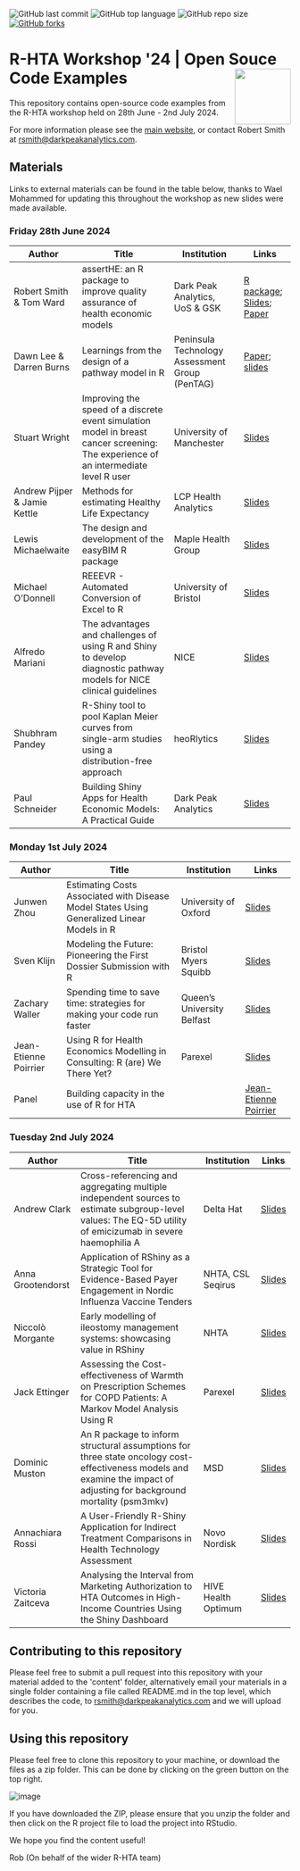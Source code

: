 ![GitHub last commit](https://img.shields.io/github/last-commit/r-hta/r-hta-workshop-2024?color=red&style=plastic)
![GitHub top language](https://img.shields.io/github/languages/top/r-hta/r-hta-workshop-2024?style=plastic)
![GitHub repo size](https://img.shields.io/github/repo-size/r-hta/r-hta-workshop-2024?style=plastic)
[![GitHub forks](https://img.shields.io/github/forks/r-hta/r-hta-workshop-2024?style=social&label=Fork&maxAge=2592000)](https://github.com/r-hta/r-hta-workshop-2024/network/)

# R-HTA Workshop '24 | Open Souce Code Examples <img src="https://github.com/r-hta/R-for-HTA-showcase-2021/blob/25ffbf3cb8c55234feb051ca1c85c06d0b4529ce/R_for_HTA_logo.png" align="right" width="100" />

This repository contains open-source code examples from the R-HTA workshop held on 28th June - 2nd July 2024.

For more information please see the [main website](https://r-hta.org/project/workshop/), or contact Robert Smith at [rsmith@darkpeakanalytics.com](mailto:rsmith@darkpeakanalytics.com).

## Materials

Links to external materials can be found in the table below, thanks to Wael Mohammed for updating this throughout the workshop as new slides were made available.

### Friday 28th June 2024

| Author                  | Title                                                                         | Institution                                          | Links           |
| ----------------        | ----------                                                                    |   ----------                                         |  ----------------- |
| Robert Smith & Tom Ward | assertHE: an R package to improve quality assurance of health economic models | Dark Peak Analytics, UoS & GSK        |  [R package](https://github.com/dark-peak-analytics/assertHE); [Slides](https://github.com/r-hta/r-hta-workshop-2024/blob/main/content/RHTA24-assertHE.pdf); [Paper](https://drive.google.com/file/d/1ZR0zMZjiEERdzoQM49Pm2LXtOSe4agMi/view?usp=sharing)              |
| Dawn Lee & Darren Burns | Learnings from the design of a pathway model in R | Peninsula Technology Assessment Group (PenTAG)        |  [Paper](https://doi.org/10.1007/s41669-024-00490-x); [slides](https://github.com/r-hta/r-hta-workshop-2024/blob/main/content/2024-06-24%20PATT%20slides.pdf)             |
| Stuart Wright | Improving the speed of a discrete event simulation model in breast cancer screening: The experience of an intermediate level R user | University of Manchester | [Slides](https://github.com/r-hta/r-hta-workshop-2024/blob/main/content/SW%20Speeding%20up%20R%20model.pdf)     |
| Andrew Pijper & Jamie Kettle | Methods for estimating Healthy Life Expectancy | LCP Health Analytics | [Slides](https://github.com/r-hta/r-hta-workshop-2024/blob/main/content/Methods%20for%20estimating%20Healthy%20Life%20Expectancy%20-%20LCP_Pijper_Kettle.pdf)   |
| Lewis Michaelwaite | The design and development of the easyBIM R package | Maple Health Group | [Slides](https://github.com/r-hta/r-hta-workshop-2024/tree/main/content/easyBIM%20-%20R%20HTA%20Slides)   |
| Michael O’Donnell | REEEVR - Automated Conversion of Excel to R | University of Bristol | [Slides](https://github.com/r-hta/r-hta-workshop-2024/blob/main/content/R-HTA%202024%20presentation%20-%20Michael%20ODonnell%20.pdf)   |
| Alfredo Mariani | The advantages and challenges of using R and Shiny to develop diagnostic pathway models for NICE clinical guidelines | NICE | [Slides](https://github.com/r-hta/r-hta-workshop-2024/blob/main/content/Sheffield.pptx)   |
| Shubhram Pandey | R-Shiny tool to pool Kaplan Meier curves from single-arm studies using a distribution-free approach | heoRlytics | [Slides](https://github.com/r-hta/r-hta-workshop-2024/blob/main/content/Shubhram%20Pandey.pptx.pdf)   |
| Paul Schneider | Building Shiny Apps for Health Economic Models: A Practical Guide | Dark Peak Analytics | [Slides](https://github.com/r-hta/r-hta-workshop-2024/blob/main/content/Building%20Shiny%20Apps%20%20for%20HEM%20%E2%80%93%20Paul%20Schneider%20R4HTA%202024.pdf)   |


### Monday 1st July 2024

| Author                 | Title                                                                          | Institution                                           | Links             |
|------------------      |------------------                                                              |-------------------                                    |-------------------|
| Junwen Zhou | Estimating Costs Associated with Disease Model States Using Generalized Linear Models in R | University of Oxford | [Slides](https://github.com/r-hta/r-hta-workshop-2024/blob/main/content/R%20for%20HTA%202024_Junwen.pdf) |
| Sven Klijn | Modeling the Future: Pioneering the First Dossier Submission with R | Bristol Myers Squibb | [Slides](https://github.com/r-hta/r-hta-workshop-2024/blob/main/content/Modeling%20the%20Future%20-%20Pioneering%20the%20First%20Dossier%20Submission%20with%20R%20-%202024_07_01%20-%20FINAL.pdf)   |
| Zachary Waller | Spending time to save time: strategies for making your code run faster | Queen’s University Belfast | [Slides](https://github.com/r-hta/r-hta-workshop-2024/blob/main/content/RforHTA24%20Zachary%20Waller.pdf) |
| Jean-Etienne Poirrier | Using R for Health Economics Modelling in Consulting: R (are) We There Yet? | Parexel | [Slides](https://github.com/r-hta/r-hta-workshop-2024/blob/main/content/240701-jepoirrier-HEOR-Modelling-Consulting.pdf) |
| Panel | Building capacity in the use of R for HTA | | [Jean-Etienne Poirrier](https://github.com/r-hta/r-hta-workshop-2024/blob/main/content/240701-jepoirrier-panel-building-capacity-R.pdf) |

### Tuesday 2nd July 2024

| Author                 | Title                                                                          | Institution                                           | Links             |
|------------------      |------------------                                                              |-------------------                                    |-------------------|
| Andrew Clark | Cross-referencing and aggregating multiple independent sources to estimate subgroup-level values: The EQ-5D utility of emicizumab in severe haemophilia A | Delta Hat | [Slides](https://github.com/r-hta/r-hta-workshop-2024/blob/main/content/2024-06-27_Andrew%20Clark%20R%20for%20HTA%20slides.pdf) |
| Anna Grootendorst | Application of RShiny as a Strategic Tool for Evidence-Based Payer Engagement in Nordic Influenza Vaccine Tenders | NHTA, CSL Seqirus | [Slides](https://github.com/r-hta/r-hta-workshop-2024/blob/main/content/421%20R%20for%20HTA%20presentation%20v1.0%2025%20June%202024%20PDF.pdf) |
| Niccolò Morgante | Early modelling of ileostomy management systems: showcasing value in RShiny | NHTA | [Slides](https://github.com/r-hta/r-hta-workshop-2024/blob/main/content/Ileostomy%20RHTA.pdf) |
| Jack Ettinger |	Assessing the Cost-effectiveness of Warmth on Prescription Schemes for COPD Patients: A Markov Model Analysis Using R | Parexel | [Slides](https://github.com/r-hta/r-hta-workshop-2024/blob/main/content/rHTA%20Jack%20Ettinger%20Warmth%20on%20prescription.pptx) |
| Dominic Muston | An R package to inform structural assumptions for three state oncology cost-effectiveness models and examine the impact of adjusting for background mortality (psm3mkv) | MSD | [Slides](https://github.com/r-hta/r-hta-workshop-2024/blob/main/content/Muston%20RHTA%20final.pdf) |
| Annachiara Rossi | A User-Friendly R-Shiny Application for Indirect Treatment Comparisons in Health Technology Assessment | Novo Nordisk | [Slides](https://github.com/r-hta/r-hta-workshop-2024/blob/main/content/itc_shiny_app.pdf) |
| Victoria Zaitceva | Analysing the Interval from Marketing Authorization to HTA Outcomes in High-Income Countries Using the Shiny Dashboard | HIVE Health Optimum | [Slides](https://github.com/r-hta/r-hta-workshop-2024/blob/main/content/Analysis%20of%20the%20interval%20from%20MA%20to%20HTA%20with%20Shiny%20Victoria%20Zaitceva%20Hive.pdf) |


## Contributing to this repository

Please feel free to submit a pull request into this repository with your material added to the 'content' folder, alternatively email your materials in a single folder containing a file called README.md in the top level, which describes the code, to [rsmith@darkpeakanalytics.com](mailto:rsmith@darkpeakanalytics.com) and we will upload for you.

## Using this repository

Please feel free to clone this repository to your machine, or download the files as a zip folder. This can be done by clicking on the green button on the top right.

![image](https://user-images.githubusercontent.com/41961614/192293545-5dcca23f-c3db-410b-95cf-529256356f85.png)

If you have downloaded the ZIP, please ensure that you unzip the folder and then click on the R project file to load the project into RStudio.

We hope you find the content useful!

Rob (On behalf of the wider R-HTA team)
